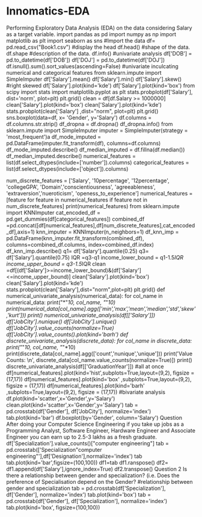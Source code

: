 # Innomatics-EDA 
Performing Exploratory Data Analysis (EDA) on the data considering Salary as a target variable.
import pandas as pd
import numpy as np
import matplotlib as plt
import seaborn as sns
#Import the data
df= pd.read_csv("Book1.csv")
#display the head
df.head()
#shape of the data.
df.shape
#description of the data.
df.info()
#univariate analysis
df['DOB'] = pd.to_datetime(df['DOB'])
df['DOJ'] = pd.to_datetime(df['DOJ'])
df.isnull().sum().sort_values(ascending=False)
#univariate inculcating numerical and categorical features
from sklearn.impute import SimpleImputer
df['Salary'].mean()
df['Salary'].min()
df['Salary'].skew() #right skewed
df['Salary'].plot(kind='kde')
df['Salary'].plot(kind='box')
from scipy import stats
import matplotlib.pyplot as plt
stats.probplot(df['Salary'], dist='norm', plot=plt)
plt.grid()
clean = df[df.Salary >= 1000000]
clean['Salary'].plot(kind='box')
clean['Salary'].plot(kind='kde')
stats.probplot(clean['Salary'] ,dist="norm", plot=plt)
plt.grid()
sns.boxplot(data=df, x= 'Gender', y='Salary')
df.columns = df.columns.str.strip()
df_dropna = df.dropna()
df_dropna.info()
from sklearn.impute import SimpleImputer
imputer = SimpleImputer(strategy = 'most_frequent')a
df_mode_imputed = pd.DataFrame(imputer.fit_transform(df), columns=df.columns)
df_mode_imputed.describe()
df_median_imputed = df.fillna(df.median())
df_median_imputed.describe()
numerical_features = list(df.select_dtypes(include=['number']).columns)
categorical_features = list(df.select_dtypes(include=['object']).columns)

num_discrete_features = ['Salary', '10percentage', '12percentage',  'collegeGPA', 'Domain','conscientiousness', 'agreeableness', 'extraversion','nueroticism', 'openess_to_experience']
numerical_features = [feature for feature in numerical_features if feature not in num_discrete_features]
print(numerical_features)
from sklearn.impute import KNNImputer
cat_encoded_df = pd.get_dummies(df[categorical_features])
combined_df =pd.concat([df[numerical_features],df[num_discrete_features],cat_encoded_df],axis=1)
knn_imputer = KNNImputer(n_neighbors=1)
df_knn_imp = pd.DataFrame(knn_imputer.fit_transform(combined_df),
                          columns=combined_df.columns,
                          index=combined_df.index)
df_knn_imp.describe()
q1= df['Salary'].quantile(0.25)
q3= df['Salary'].quantile(0.75)
IQR =q3-q1
income_lower_bound = q1-1.5*IQR
income_upper_bound = q3-1.5*IQR
clean =df[(df['Salary']>=income_lower_bound)&(df['Salary']<=income_upper_bound)]
clean['Salary'].plot(kind='box')
clean['Salary'].plot(kind='kde')
stats.probplot(clean['Salary'],dist="norm",plot=plt)
plt.grid()
def numerical_univariate_analysis(numerical_data):
  for col_name in numerical_data:
    print("*"*10, col_name, "*"*10)
    print(numerical_data[col_name].agg(['min','max','mean','median','std','skew','kurt']))
    print()
numerical_univariate_analysis(df[['Salary']])
df['JobCity'].nunique()
df['JobCity'].unique()
df['JobCity'].value_counts(normalize=True)
df['JobCity'].value_counts().plot(kind='barh')
def discrete_univariate_analysis(discrete_data):
  for col_name in discrete_data:
    print("*"*10, col_name, "*"*10)
    print(discrete_data[col_name].agg(['count','nunique','unique']))
    print('Value Counts: \n', discrete_data[col_name.value_counts(normalize=True)])
    print()
  discrete_univariate_analysis(df[['GraduationYear']])
#all at once
df[numerical_features].plot(kind='hist',subplots=True,layout=(9,2), figsize = (17,17))
df[numerical_features].plot(kind='box' ,subplots=True,layout=(9,2), figsize = (17,17))
df[numerical_features].plot(kind='barh' ,subplots=True,layout=(9,2), figsize = (17,17))
#bivariate analysis
df.plot(kind='scatter',x='Gender',y='Salary')
clean.plot(kind='scatter',x='Gender',y='Salary')
tab = pd.crosstab(df['Gender'], df['JobCity'], normalize='index')
tab.plot(kind='bar')
df.boxplot(by='Gender', column='Salary')
Question
After doing your Computer Science Engineering if you take up jobs as a Programming Analyst, Software Engineer, Hardware Engineer and Associate Engineer you can earn up to 2.5-3 lakhs as a fresh graduate.
df['Specialization'].value_counts()["computer engineering"]
tab = pd.crosstab(['Specialization"computer engineering"'],df['Designation'],normalize='index')
tab
tab.plot(kind='bar',figsize=(100,100))
df1=tab
df1.ranspose()
df2= df1.append(df['Salary'],ignore_index=True)
df2.transpose()
Question 2
Is there a relationship between gender and specialization? (i.e. Does the preference of Specialisation depend on the Gender?
#relationship between gender and specialization
tab = pd.crosstab(df['Specialization'], df['Gender'], normalize='index')
tab.plot(kind='box')
tab = pd.crosstab(df['Gender'], df['Specialization'], normalize='index')
tab.plot(kind='box', figsize=(100,100))
